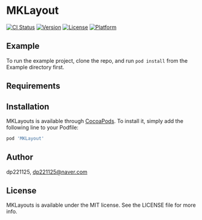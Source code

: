 # MKLayout

[![CI Status](https://img.shields.io/travis/dp221125/MKLayouts.svg?style=flat)](https://travis-ci.org/dp221125/MKLayout)
[![Version](https://img.shields.io/cocoapods/v/MKLayouts.svg?style=flat)](https://cocoapods.org/pods/MKLayout)
[![License](https://img.shields.io/cocoapods/l/MKLayouts.svg?style=flat)](https://cocoapods.org/pods/MKLayout)
[![Platform](https://img.shields.io/cocoapods/p/MKLayouts.svg?style=flat)](https://cocoapods.org/pods/MKLayout)

## Example

To run the example project, clone the repo, and run `pod install` from the Example directory first.

## Requirements

## Installation

MKLayouts is available through [CocoaPods](https://cocoapods.org). To install
it, simply add the following line to your Podfile:

```ruby
pod 'MKLayout'
```

## Author

dp221125, dp221125@naver.com

## License

MKLayouts is available under the MIT license. See the LICENSE file for more info.

